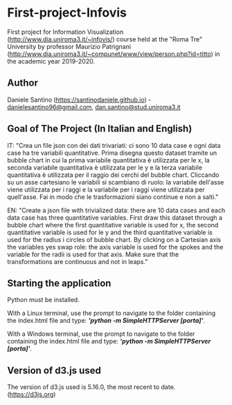 # First-project-Infovis

First project for Information Visualization (http://www.dia.uniroma3.it/~infovis/) course held at the "Roma Tre" University by professor Maurizio Patrignani (http://www.dia.uniroma3.it/~compunet/www/view/person.php?id=titto) in the academic year 2019-2020.

## Author
Daniele Santino (https://santinodaniele.github.io) - [danielesantino96@gmail.com](mailto:danielesantino96@gmail.com), [dan.santino@stud.uniroma3.it](dan.santino@stud.uniroma3.it) 

## Goal of The Project (In Italian and English)
IT: "Crea un file json con dei dati trivariati: ci sono 10 data case e ogni
data case ha tre variabili quantitative. Prima disegna questo dataset
tramite un bubble chart in cui la prima variabile quantitativa è
utilizzata per le x, la seconda variabile quantitativa è utilizzata per
le y e la terza variabile quantitativa è utilizzata per il raggio dei
cerchi del bubble chart. Cliccando su un asse cartesiano le variabili si
scambiano di ruolo: la variabile dell'asse viene utilizzata per i raggi
e la variabile per i raggi viene utilizzata per quell'asse. Fai in modo
che le trasformazioni siano continue e non a salti."

EN: "Create a json file with trivialized data: there are 10 data cases and each
data case has three quantitative variables. First draw this dataset
through a bubble chart where the first quantitative variable is
used for x, the second quantitative variable is used for
le y and the third quantitative variable is used for the radius i
circles of bubble chart. By clicking on a Cartesian axis the variables yes
swap role: the axis variable is used for the spokes
and the variable for the radii is used for that axis. Make sure
that the transformations are continuous and not in leaps."

## Starting the application
Python must be installed.

With a Linux terminal, use the prompt to navigate to the folder containing the index.html file and type: <i><b>'python -m SimpleHTTPServer [porta]'</b></i>.

With a Windows terminal, use the prompt to navigate to the folder containing the index.html file and type: <i><b>'python -m SimpleHTTPServer [porta]'</b></i>.


## Version of d3.js used
The version of d3.js used is 5.16.0, the most recent to date. (https://d3js.org)